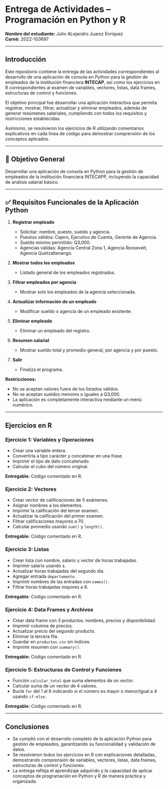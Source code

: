 # Entrega de Actividades – Programación en Python y R

**Nombre del estudiante:** Julio ALejandro Juarez Enriquez  
**Carné:** 2022-103697  

---

## Introducción

Este repositorio contiene la entrega de las actividades correspondientes al desarrollo de una aplicación de consola en Python para la gestión de empleados de la institución financiera **INTECAP**, así como los ejercicios en R correspondientes al examen de variables, vectores, listas, data frames, estructuras de control y funciones.  

El objetivo principal fue desarrollar una aplicación interactiva que permita registrar, mostrar, filtrar, actualizar y eliminar empleados, además de generar resúmenes salariales, cumpliendo con todos los requisitos y restricciones establecidas.  

Asimismo, se resolvieron los ejercicios de R utilizando comentarios explicativos en cada línea de código para demostrar comprensión de los conceptos aplicados.

---

## 🎯 Objetivo General

Desarrollar una aplicación de consola en Python para la gestión de empleados de la institución financiera INTECAPP, incluyendo la capacidad de análisis salarial básico.

---

## ✅ Requisitos Funcionales de la Aplicación Python

1. **Registrar empleado**  
   - Solicitar: nombre, puesto, sueldo y agencia.  
   - Puestos válidos: Cajero, Ejecutivo de Cuenta, Gerente de Agencia.  
   - Sueldo mínimo permitido: Q3,000.  
   - Agencias válidas: Agencia Central Zona 1, Agencia Roosevelt, Agencia Quetzaltenango.

2. **Mostrar todos los empleados**  
   - Listado general de los empleados registrados.

3. **Filtrar empleados por agencia**  
   - Mostrar solo los empleados de la agencia seleccionada.

4. **Actualizar información de un empleado**  
   - Modificar sueldo o agencia de un empleado existente.

5. **Eliminar empleado**  
   - Eliminar un empleado del registro.

6. **Resumen salarial**  
   - Mostrar sueldo total y promedio general, por agencia y por puesto.

7. **Salir**  
   - Finaliza el programa.

**Restricciones:**  
- No se aceptan valores fuera de los listados válidos.  
- No se aceptan sueldos menores o iguales a Q3,000.  
- La aplicación es completamente interactiva mediante un menú numérico.

---

## Ejercicios en R

### Ejercicio 1: Variables y Operaciones

- Crear una variable entera.  
- Convertirla a tipo carácter y concatenar en una frase.  
- Imprimir el tipo de dato concatenado.  
- Calcular el cubo del número original.  

**Entregable:** Código comentado en R.  

### Ejercicio 2: Vectores

- Crear vector de calificaciones de 5 exámenes.  
- Asignar nombres a los elementos.  
- Imprimir la calificación del tercer examen.  
- Actualizar la calificación del primer examen.  
- Filtrar calificaciones mayores a 70.  
- Calcular promedio usando `sum()` y `length()`.  

**Entregable:** Código comentado en R.  

### Ejercicio 3: Listas

- Crear lista con nombre, salario y vector de horas trabajadas.  
- Imprimir salario usando `$`.  
- Actualizar horas trabajadas del segundo día.  
- Agregar entrada `departamento`.  
- Imprimir nombres de las entradas con `names()`.  
- Filtrar horas trabajadas mayores a 8.  

**Entregable:** Código comentado en R.  

### Ejercicio 4: Data Frames y Archivos

- Crear data frame con 3 productos: nombres, precios y disponibilidad.  
- Imprimir columna de precios.  
- Actualizar precio del segundo producto.  
- Eliminar la tercera fila.  
- Guardar en `productos.csv` sin índices.  
- Imprimir resumen con `summary()`.  

**Entregable:** Código comentado en R.  

### Ejercicio 5: Estructuras de Control y Funciones

- Función `calcular_total` que suma elementos de un vector.  
- Calcular suma de un vector de 4 valores.  
- Bucle `for` del 1 al 6 indicando si el número es mayor o menor/igual a 4 usando `if-else`.  

**Entregable:** Código comentado en R.  

---

## Conclusiones

- Se cumplió con el desarrollo completo de la aplicación Python para gestión de empleados, garantizando su funcionalidad y validación de datos.  
- Se resolvieron todos los ejercicios en R con explicaciones detalladas, demostrando comprensión de variables, vectores, listas, data frames, estructuras de control y funciones.  
- La entrega refleja el aprendizaje adquirido y la capacidad de aplicar conceptos de programación en Python y R de manera práctica y organizada.
